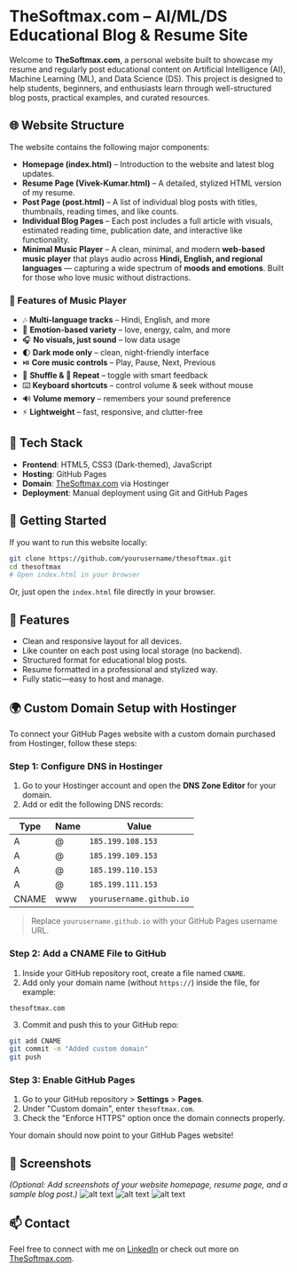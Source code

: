 # TheSoftmax.com – AI/ML/DS Educational Blog & Resume Site

Welcome to **TheSoftmax.com**, a personal website built to showcase my resume and regularly post educational content on Artificial Intelligence (AI), Machine Learning (ML), and Data Science (DS). This project is designed to help students, beginners, and enthusiasts learn through well-structured blog posts, practical examples, and curated resources.

## 🌐 Website Structure

The website contains the following major components:

- **Homepage (index.html)** – Introduction to the website and latest blog updates.
- **Resume Page (Vivek-Kumar.html)** – A detailed, stylized HTML version of my resume.
- **Post Page (post.html)** – A list of individual blog posts with titles, thumbnails, reading times, and like counts.
- **Individual Blog Pages** – Each post includes a full article with visuals, estimated reading time, publication date, and interactive like functionality.
- **Minimal Music Player** – A clean, minimal, and modern **web-based music player** that plays audio across **Hindi, English, and regional languages** — capturing a wide spectrum of **moods and emotions**. Built for those who love music without distractions.

### 🌟 Features of Music Player

- 🎶 **Multi-language tracks** – Hindi, English, and more  
- 💫 **Emotion-based variety** – love, energy, calm, and more  
- 🎧 **No visuals, just sound** – low data usage  
- 🌓 **Dark mode only** – clean, night-friendly interface  
- ⏯️ **Core music controls** – Play, Pause, Next, Previous  
- 🔀 **Shuffle & 🔁 Repeat** – toggle with smart feedback  
- ⌨️ **Keyboard shortcuts** – control volume & seek without mouse  
- 🔊 **Volume memory** – remembers your sound preference  
- ⚡ **Lightweight** – fast, responsive, and clutter-free  

## 📂 Tech Stack

- **Frontend**: HTML5, CSS3 (Dark-themed), JavaScript
- **Hosting**: GitHub Pages
- **Domain**: [TheSoftmax.com](https://thesoftmax.com) via Hostinger
- **Deployment**: Manual deployment using Git and GitHub Pages

## 🚀 Getting Started

If you want to run this website locally:

```bash
git clone https://github.com/yourusername/thesoftmax.git
cd thesoftmax
# Open index.html in your browser
```

Or, just open the `index.html` file directly in your browser.

## 🧠 Features

- Clean and responsive layout for all devices.
- Like counter on each post using local storage (no backend).
- Structured format for educational blog posts.
- Resume formatted in a professional and stylized way.
- Fully static—easy to host and manage.

## 🌍 Custom Domain Setup with Hostinger

To connect your GitHub Pages website with a custom domain purchased from Hostinger, follow these steps:

### Step 1: Configure DNS in Hostinger

1. Go to your Hostinger account and open the **DNS Zone Editor** for your domain.
2. Add or edit the following DNS records:

| Type | Name     | Value                         |
|------|----------|-------------------------------|
| A    | @        | `185.199.108.153`             |
| A    | @        | `185.199.109.153`             |
| A    | @        | `185.199.110.153`             |
| A    | @        | `185.199.111.153`             |
| CNAME | www    | `yourusername.github.io`       |

> Replace `yourusername.github.io` with your GitHub Pages username URL.

### Step 2: Add a CNAME File to GitHub

1. Inside your GitHub repository root, create a file named `CNAME`.
2. Add only your domain name (without `https://`) inside the file, for example:

```
thesoftmax.com
```

3. Commit and push this to your GitHub repo:

```bash
git add CNAME
git commit -m "Added custom domain"
git push
```

### Step 3: Enable GitHub Pages

1. Go to your GitHub repository > **Settings** > **Pages**.
2. Under "Custom domain", enter `thesoftmax.com`.
3. Check the "Enforce HTTPS" option once the domain connects properly.

Your domain should now point to your GitHub Pages website!

## 📸 Screenshots

*(Optional: Add screenshots of your website homepage, resume page, and a sample blog post.)*
![alt text](assets/images/readme/thesoftmax.png)
![alt text](assets/images/readme/post.png)
![alt text](assets/images/readme/Vivek-Kumar-html.png)

## 📫 Contact

Feel free to connect with me on [LinkedIn](https://www.linkedin.com/in/Vivek-Kumar7171/) or check out more on [TheSoftmax.com](https://thesoftmax.com).